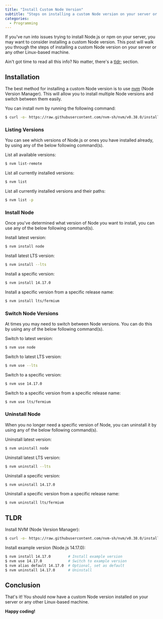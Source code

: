 ```yaml
---
title: "Install Custom Node Version"
subtitle: "Steps on installing a custom Node version on your server or any other Linux-based machine."
categories:
  - Programming
---
```


If you've run into issues trying to install Node.js or npm on your server, you may want to consider installing a custom Node version. This post will walk you through the steps of installing a custom Node version on your server or any other Linux-based machine.

Ain't got time to read all this info? No matter, there's a [tldr;](#tldr) section.

## Installation

The best method for installing a custom Node version is to use [nvm](https://github.com/nvm-sh/nvm#install-script) (Node Version Manager). This will allow you to install multiple Node versions and switch between them easily.

You can install nvm by running the following command:

```bash
$ curl -o- https://raw.githubusercontent.com/nvm-sh/nvm/v0.38.0/install.sh | bash
```

### Listing Versions

You can see which versions of Node.js or ones you have installed already, by using any of the below following command(s).

List all available versions:
```bash
$ nvm list-remote
```

List all currently installed versions:
```bash
$ nvm list
```

List all currently installed versions and their paths:
```bash
$ nvm list -p
```

### Install Node

Once you've determined what version of Node you want to install, you can use any of the below following command(s).

Install latest version:
```bash
$ nvm install node
```

Install latest LTS version:
```bash
$ nvm install --lts
```

Install a specific version:
```bash
$ nvm install 14.17.0
```

Install a specific version from a specific release name:
```bash
$ nvm install lts/fermium
```

### Switch Node Versions

At times you may need to switch between Node versions. You can do this by using any of the below following command(s).

Switch to latest version:
```bash
$ nvm use node
```

Switch to latest LTS version:
```bash
$ nvm use --lts
```

Switch to a specific version:
```bash
$ nvm use 14.17.0
```

Switch to a specific version from a specific release name:
```bash
$ nvm use lts/fermium
```

### Uninstall Node

When you no longer need a specific version of Node, you can uninstall it by using any of the below following command(s).

Uninstall latest version:
```bash
$ nvm uninstall node
```

Uninstall latest LTS version:
```bash
$ nvm uninstall --lts
```

Uninstall a specific version:
```bash
$ nvm uninstall 14.17.0
```

Uninstall a specific version from a specific release name:
```bash
$ nvm uninstall lts/fermium
```


## TLDR

Install NVM (Node Version Manager):
```bash
$ curl -o- https://raw.githubusercontent.com/nvm-sh/nvm/v0.38.0/install.sh | bash # Install nvm
```

Install example version (Node.js 14.17.0):
```bash
$ nvm install 14.17.0        # Install example version
$ nvm use 14.17.0            # Switch to example version  
$ nvm alias default 14.17.0  # Optional, set as default 
$ nvm uninstall 14.17.0      # Uninstall
```


## Conclusion

That's it! You should now have a custom Node version installed on your server or any other Linux-based machine.

**Happy coding!**
